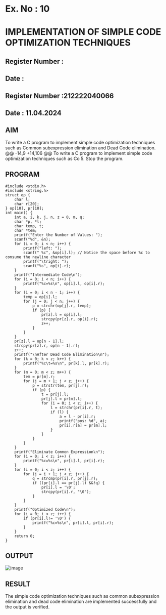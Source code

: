 # Ex. No : 10	
# IMPLEMENTATION OF SIMPLE CODE OPTIMIZATION TECHNIQUES 
## Register Number :
## Date : 
## Register Number :212222040066
## Date : 11.04.2024

## AIM   
To write a C program to implement simple code optimization techniques such as Common subexpression elimination and Dead Code elimination.
@@ -14,9 +14,106 @@ To write a C program to implement simple code optimization techniques such as Co
5.	Stop the program.

## PROGRAM
```
#include <stdio.h>
#include <string.h>
struct op {
    char l;
    char r[20];
} op[10], pr[10];
int main() {
    int a, i, k, j, n, z = 0, m, q;
    char *p, *l;
    char temp, t;
    char *tem;
    printf("Enter the Number of Values: ");
    scanf("%d", &n);
    for (i = 0; i < n; i++) {
        printf("left: ");
        scanf(" %c", &op[i].l); // Notice the space before %c to consume the newline character
        printf("\tright: ");
        scanf("%s", op[i].r);
    }
    printf("Intermediate Code\n");
    for (i = 0; i < n; i++) {
        printf("%c=%s\n", op[i].l, op[i].r);
    }
    for (i = 0; i < n - 1; i++) {
        temp = op[i].l;
        for (j = 0; j < n; j++) {
            p = strchr(op[j].r, temp);
            if (p) {
                pr[z].l = op[i].l;
                strcpy(pr[z].r, op[i].r);
                z++;
            }
        }
    }
    pr[z].l = op[n - 1].l;
    strcpy(pr[z].r, op[n - 1].r);
    z++;
    printf("\nAfter Dead Code Elimination\n");
    for (k = 0; k < z; k++) {
        printf("%c\t=%s\n", pr[k].l, pr[k].r);
    }
    for (m = 0; m < z; m++) {
        tem = pr[m].r;
        for (j = m + 1; j < z; j++) {
            p = strstr(tem, pr[j].r);
            if (p) {
                t = pr[j].l;
                pr[j].l = pr[m].l;
                for (i = 0; i < z; i++) {
                    l = strchr(pr[i].r, t);
                    if (l) {
                        a = l - pr[i].r;
                        printf("pos: %d", a);
                        pr[i].r[a] = pr[m].l;
                    }
                }
            }
        }
    }
    printf("Eliminate Common Expression\n");
    for (i = 0; i < z; i++) {
        printf("%c=%s\n", pr[i].l, pr[i].r);
    }
    for (i = 0; i < z; i++) {
        for (j = i + 1; j < z; j++) {
            q = strcmp(pr[i].r, pr[j].r);
            if ((pr[i].l == pr[j].l) &&!q) {
                pr[i].l = '\0';
                strcpy(pr[i].r, "\0");
            }
        }
    }
    printf("Optimized Code\n");
    for (i = 0; i < z; i++) {
        if (pr[i].l!= '\0') {
            printf("%c=%s\n", pr[i].l, pr[i].r);
        }
    }
    return 0;
}
```


## OUTPUT 
![image](https://github.com/Lakshmipriya2005/19CS409-Compiler-Design-Lab/assets/115525361/76cc420d-5cd5-4773-8170-5450a018bae8)


## RESULT
The simple code optimization techniques such as common subexpression elimination and dead code elimination are implemented successfully and the output is verified.
